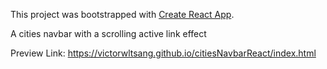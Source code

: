 This project was bootstrapped with [Create React App](https://github.com/facebook/create-react-app).

A cities navbar with a scrolling active link effect

Preview Link: https://victorwltsang.github.io/citiesNavbarReact/index.html
